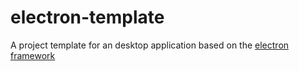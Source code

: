 # electron-template

A project template for an desktop application based on the [electron framework](http://electron.atom.io/)
